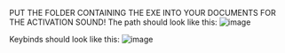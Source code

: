 PUT THE FOLDER CONTAINING THE EXE INTO YOUR DOCUMENTS FOR THE ACTIVATION SOUND!
The path should look like this:
![image](https://github.com/user-attachments/assets/fe6f03dd-e5a5-4238-9ceb-21bb03581758)

Keybinds should look like this:
![image](https://github.com/user-attachments/assets/1251c4b0-da92-4a85-a464-33b6add1bba8)

